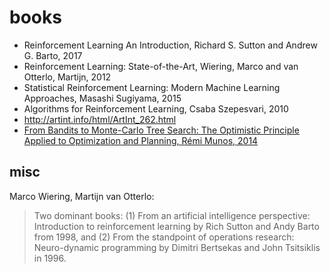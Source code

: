 # books

* Reinforcement Learning An Introduction, Richard S. Sutton and Andrew G. Barto, 2017
* Reinforcement Learning: State-of-the-Art, Wiering, Marco and van Otterlo, Martijn, 2012
* Statistical Reinforcement Learning: Modern Machine Learning Approaches, Masashi Sugiyama, 2015
* Algorithms for Reinforcement Learning, Csaba Szepesvari, 2010
* http://artint.info/html/ArtInt_262.html
* [From Bandits to Monte-Carlo Tree Search: The Optimistic Principle Applied to Optimization and Planning, Rémi Munos, 2014](https://www.nowpublishers.com/article/Details/MAL-038)

## misc
Marco Wiering, Martijn van Otterlo:
> Two dominant books:
> (1) From an artificial intelligence perspective: Introduction to reinforcement learning by Rich Sutton and Andy Barto from 1998, and
> (2) From the standpoint of operations research: Neuro-dynamic programming by Dimitri Bertsekas and John Tsitsiklis in 1996.
